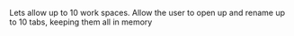 Lets allow up to 10 work spaces.  Allow the user to open up and rename up to 10 tabs, keeping them all in memory